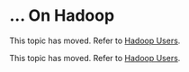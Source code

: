 # ... On Hadoop

This topic has moved. Refer to [Hadoop Users](../welcome.rst#on-hadoop). 

This topic has moved. Refer to [Hadoop Users](../welcome.rst#L407). 